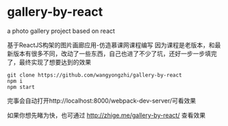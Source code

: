 # gallery-by-react
a photo gallery project based on react

基于ReactJS构架的图片画廊应用-仿造慕课网课程编写
因为课程是老版本，和最新版本有很多不同，改动了一些东西，自己也进了不少了坑，还好一步一步填完了，最终实现了想要达到的效果

```
git clone https://github.com/wangyongzhi/gallery-by-react
npm i
npm start
```

完事会自动打开http://localhost:8000/webpack-dev-server/可看效果

如果你想先睹为快，也可通过 http://zhige.me/gallery-by-react/ 查看效果

